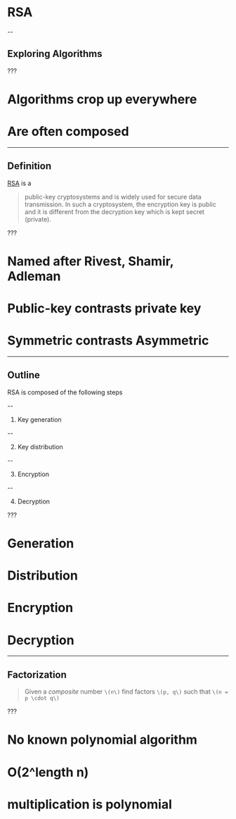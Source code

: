 # RSA

--

## Exploring Algorithms

???

# Algorithms crop up everywhere
# Are often composed

---

## Definition

[RSA][rsa] is a

>  public-key cryptosystems and is widely used for secure data transmission. In such a cryptosystem, the encryption key is public and it is different from the decryption key which is kept secret (private).

???

# Named after Rivest, Shamir, Adleman
# Public-key contrasts private key
# Symmetric contrasts Asymmetric

---

## Outline

RSA is composed of the following steps

--

1. Key generation

--

2. Key distribution

--

3. Encryption

--

4. Decryption

???

# Generation
# Distribution
# Encryption
# Decryption

---

## Factorization

> Given a _composite_ number `\(n\)` find factors `\(p, q\)` such that `\(n = p \cdot q\)`

???

# No known polynomial algorithm
# O(2^length n)
# multiplication is polynomial

[rsa]: https://en.wikipedia.org/wiki/RSA_(cryptosystem)
